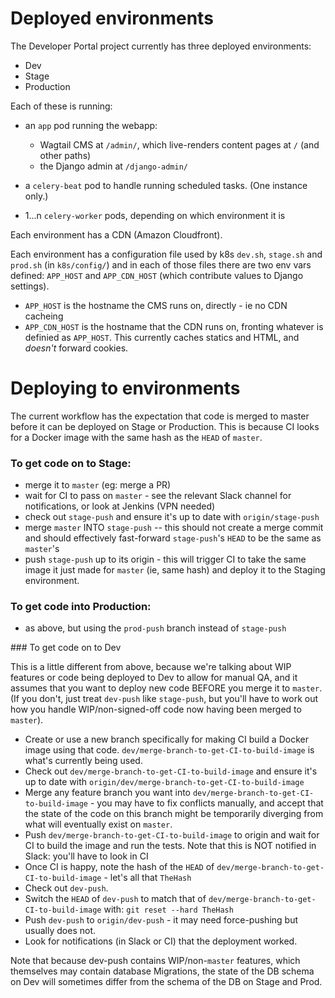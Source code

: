 # Deployed environments

The Developer Portal project currently has three deployed environments:

- Dev
- Stage
- Production

Each of these is running:

- an `app` pod running the webapp:

  - Wagtail CMS at `/admin/`, which live-renders content pages at `/` (and other paths)
  - the Django admin at `/django-admin/`

- a `celery-beat` pod to handle running scheduled tasks. (One instance only.)
- 1...n `celery-worker` pods, depending on which environment it is

Each environment has a CDN (Amazon Cloudfront).

Each environment has a configuration file used by k8s `dev.sh`, `stage.sh` and `prod.sh` (in `k8s/config/`) and in each of those files there are two env vars defined: `APP_HOST` and `APP_CDN_HOST` (which contribute values to Django settings).

- `APP_HOST` is the hostname the CMS runs on, directly - ie no CDN cacheing
- `APP_CDN_HOST` is the hostname that the CDN runs on, fronting whatever is definied as `APP_HOST`. This currently caches statics and HTML, and _doesn't_ forward cookies.

# Deploying to environments

The current workflow has the expectation that code is merged to master before it can be deployed on Stage or Production. This is because CI looks for a Docker image with the same hash as the `HEAD` of `master`.

### To get code on to Stage:

- merge it to `master` (eg: merge a PR)
- wait for CI to pass on `master` - see the relevant Slack channel for notifications, or look at Jenkins (VPN needed)
- check out `stage-push` and ensure it's up to date with `origin/stage-push`
- merge `master` INTO `stage-push` -- this should not create a merge commit and should effectively fast-forward `stage-push`'s `HEAD` to be the same as `master`'s
- push `stage-push` up to its origin - this will trigger CI to take the same image it just made for `master` (ie, same hash) and deploy it to the Staging environment.

### To get code into Production:

- as above, but using the `prod-push` branch instead of `stage-push`

### To get code on to Dev

This is a little different from above, because we're talking about WIP features or code being deployed to Dev to allow for manual QA, and it assumes that you want to deploy new code BEFORE you merge it to `master`. (If you don't, just treat `dev-push` like `stage-push`, but you'll have to work out how you handle WIP/non-signed-off code now having been merged to `master`).

- Create or use a new branch specifically for making CI build a Docker image using that code. `dev/merge-branch-to-get-CI-to-build-image` is what's currently being used.
- Check out `dev/merge-branch-to-get-CI-to-build-image` and ensure it's up to date with `origin/dev/merge-branch-to-get-CI-to-build-image`
- Merge any feature branch you want into `dev/merge-branch-to-get-CI-to-build-image` - you may have to fix conflicts manually, and accept that the state of the code on this branch might be temporarily diverging from what will eventually exist on `master`.
- Push `dev/merge-branch-to-get-CI-to-build-image` to origin and wait for CI to build the image and run the tests. Note that this is NOT notified in Slack: you'll have to look in CI
- Once CI is happy, note the hash of the `HEAD` of `dev/merge-branch-to-get-CI-to-build-image` - let's all that `TheHash`
- Check out `dev-push`.
- Switch the `HEAD` of `dev-push` to match that of `dev/merge-branch-to-get-CI-to-build-image` with: `git reset --hard TheHash`
- Push `dev-push` to `origin/dev-push` - it may need force-pushing but usually does not.
- Look for notifications (in Slack or CI) that the deployment worked.

Note that because dev-push contains WIP/non-`master` features, which themselves may contain database Migrations, the state of the DB schema on Dev will sometimes differ from the schema of the DB on Stage and Prod.
